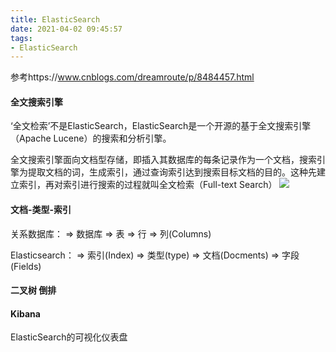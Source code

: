 ```yaml
---
title: ElasticSearch
date: 2021-04-02 09:45:57
tags:
- ElasticSearch
---
```

参考https://www.cnblogs.com/dreamroute/p/8484457.html
#### 全文搜索引擎
‘全文检索’不是ElasticSearch，ElasticSearch是一个开源的基于全文搜索引擎（Apache Lucene）的搜索和分析引擎。

全文搜索引擎面向文档型存储，即插入其数据库的每条记录作为一个文档，搜索引擎为提取文档的词，生成索引，通过查询索引达到搜索目标文档的目的。这种先建立索引，再对索引进行搜索的过程就叫全文检索（Full-text Search）
![](https://i0.wp.com/tvax3.sinaimg.cn/large/a60edd42ly1gp57m8a30oj20nm0k4wis.jpg)
#### 文档-类型-索引
关系数据库：      ⇒ 数据库 ⇒ 表    ⇒ 行    ⇒ 列(Columns)

Elasticsearch：  ⇒ 索引(Index)   ⇒ 类型(type)  ⇒ 文档(Docments)  ⇒ 字段(Fields)  
#### 二叉树 倒排
#### Kibana
ElasticSearch的可视化仪表盘